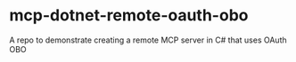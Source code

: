 # mcp-dotnet-remote-oauth-obo
A repo to demonstrate creating a remote MCP server in C# that uses OAuth OBO
